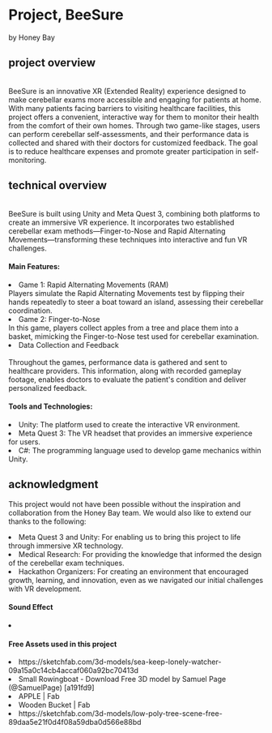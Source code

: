 # Project, BeeSure
by Honey Bay


## project overview


<br>
BeeSure is an innovative XR (Extended Reality) experience designed to make cerebellar exams more accessible and engaging for patients at home. With many patients facing barriers to visiting healthcare facilities, this project offers a convenient, interactive way for them to monitor their health from the comfort of their own homes. Through two game-like stages, users can perform cerebellar self-assessments, and their performance data is collected and shared with their doctors for customized feedback. The goal is to reduce healthcare expenses and promote greater participation in self-monitoring.


## technical overview
<br>
BeeSure is built using Unity and Meta Quest 3, combining both platforms to create an immersive VR experience. It incorporates two established cerebellar exam methods—Finger-to-Nose and Rapid Alternating Movements—transforming these techniques into interactive and fun VR challenges.
<h4> Main Features: </h4>
<li> Game 1: Rapid Alternating Movements (RAM) </li>
Players simulate the Rapid Alternating Movements test by flipping their hands repeatedly to steer a boat toward an island, assessing their cerebellar coordination.
<li> Game 2: Finger-to-Nose </li>
In this game, players collect apples from a tree and place them into a basket, mimicking the Finger-to-Nose test used for cerebellar examination.
<li> Data Collection and Feedback </li>

<br>
Throughout the games, performance data is gathered and sent to healthcare providers. This information, along with recorded gameplay footage, enables doctors to evaluate the patient's condition and deliver personalized feedback.


<h4> Tools and Technologies: </h4>
<li> Unity: The platform used to create the interactive VR environment. </li>
<li> Meta Quest 3: The VR headset that provides an immersive experience for users. </li>
<li> C#: The programming language used to develop game mechanics within Unity. </li>



## acknowledgment
This project would not have been possible without the inspiration and collaboration from the Honey Bay team. We would also like to extend our thanks to the following:


<li> Meta Quest 3 and Unity: For enabling us to bring this project to life through immersive XR technology.</li>
<li> Medical Research: For providing the knowledge that informed the design of the cerebellar exam techniques. </li>
<li> Hackathon Organizers: For creating an environment that encouraged growth, learning, and innovation, even as we navigated our initial challenges with VR development. </li>


<h4>Sound Effect</h4>
<li></li>


<h4>Free Assets used in this project</h4>
<li>https://sketchfab.com/3d-models/sea-keep-lonely-watcher-09a15a0c14cb4accaf060a92bc70413d  </li>
<li> Small Rowingboat - Download Free 3D model by Samuel Page (@SamuelPage) [a191fd9]  </li>
<li>APPLE | Fab</li>
<li>Wooden Bucket | Fab</li>
<li>https://sketchfab.com/3d-models/low-poly-tree-scene-free-89daa5e21f0d4f08a59dba0d566e88bd  </li>
